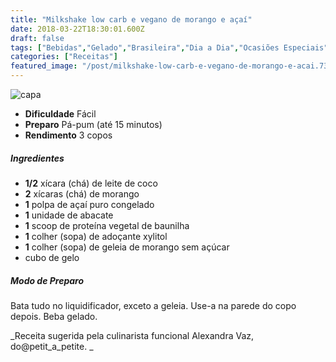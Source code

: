 ```yaml
---
title: "Milkshake low carb e vegano de morango e açaí"
date: 2018-03-22T18:30:01.600Z
draft: false
tags: ["Bebidas","Gelado","Brasileira","Dia a Dia","Ocasiões Especiais","Sem Lactose"]
categories: ["Receitas"]
featured_image: "/post/milkshake-low-carb-e-vegano-de-morango-e-acai.73c96759.jpg"
---
```


![capa](/post/milkshake-low-carb-e-vegano-de-morango-e-acai.73c96759.jpg)

*   **Dificuldade** Fácil
*   **Preparo** Pá-pum (até 15 minutos)
*   **Rendimento** 3 copos

##### Ingredientes

*   **1/2** xícara (chá) de leite de coco
*   **2** xícaras (chá) de morango
*   **1** polpa de açaí puro congelado
*   **1** unidade de abacate
*   **1** scoop de proteína vegetal de baunilha
*   **1** colher (sopa) de adoçante xylitol
*   **1** colher (sopa) de geleia de morango sem açúcar
*   cubo de gelo

##### Modo de Preparo

Bata tudo no liquidificador, exceto a geleia. Use-a na parede do copo depois. Beba gelado.

_Receita sugerida pela culinarista funcional Alexandra Vaz, do@petit\_a\_petite. _
